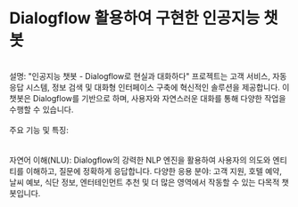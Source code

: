 # Dialogflow 활용하여 구현한 인공지능 챗봇

<br>
설명: "인공지능 챗봇 - Dialogflow로 현실과 대화하다" 프로젝트는 고객 서비스, 자동 응답 시스템, 정보 검색 및 대화형 인터페이스 구축에 혁신적인 솔루션을 제공합니다. 이 챗봇은 Dialogflow를 기반으로 하며, 사용자와 자연스러운 대화를 통해 다양한 작업을 수행할 수 있습니다.
<br><br>
주요 기능 및 특징:
<br><br><br>
자연어 이해(NLU): Dialogflow의 강력한 NLP 엔진을 활용하여 사용자의 의도와 엔티티를 이해하고, 질문에 정확하게 응답합니다.
다양한 응용 분야: 고객 지원, 호텔 예약, 날씨 예보, 식단 정보, 엔터테인먼트 추천 및 더 많은 영역에서 작동할 수 있는 다목적 챗봇입니다.

